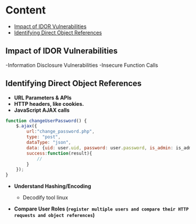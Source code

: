 # Content
- [Impact of IDOR Vulnerabilities](#impact-of-idor-vulnerabilities)
- [Identifying Direct Object References](#identifying-direct-object-references)


## Impact of IDOR Vulnerabilities
-Information Disclosure Vulnerabilities
-Insecure Function Calls



## Identifying Direct Object References
- **URL Parameters & APIs**
- **HTTP headers, like cookies.**
- **JavaScript AJAX calls**

```javascript
function changeUserPassword() {
    $.ajax({
        url:"change_password.php",
        type: "post",
        dataType: "json",
        data: {uid: user.uid, password: user.password, is_admin: is_admin},
        success:function(result){
            //
        }
    });
}
```

- **Understand Hashing/Encoding**
    - Decodify tool linux

- **Compare User Roles (`register multiple users and compare their HTTP requests and object references`)**


